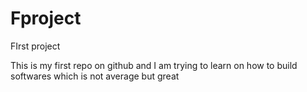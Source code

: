 # Fproject
FIrst project
<p>This is my first repo on github and I am trying to learn on how to build softwares which is not average but great </p>
